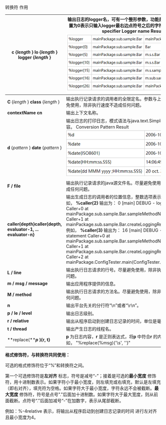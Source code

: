 转换符 作用

| **c** {*length* }    **lo** {*length* }    **logger** {*length* } | 输出日志的logger名，可有一个整形参数，功能是缩短logger名，设置为0表示只输入logger最右边点符号之后的字符串。   Conversion specifier Logger name Result                 ![1563529078715](../image/1563529078715.png) |
| ------------------------------------------------------------ | ------------------------------------------------------------ |
| **C** {*length* }    **class** {*length* }                   | 输出执行记录请求的调用者的全限定名。参数与上面的一样。尽量避免使用，除非执行速度不造成任何问题。 |
| **contextName**   **cn**                                     | 输出上下文名称。                                             |
| **d** {*pattern* }    **date** {*pattern* }                  | 输出日志的打印日志，模式语法与java.text.SimpleDateFormat 兼容。 Conversion Pattern Result                    ![1563529111193](../image/1563529111193.png) |
| **F / file**                                                 | 输出执行记录请求的java源文件名。尽量避免使用，除非执行速度不造成任何问题。 |
| **caller{depth}caller{depth,   evaluator-1, ... evaluator-n}** | 输出生成日志的调用者的位置信息，整数选项表示输出信息深度。   例如， **%caller{2}**   输出为：                                                                                          0    [main]   DEBUG - logging statement       Caller+0   at   mainPackage.sub.sample.Bar.sampleMethodName(Bar.java:22)      Caller+1   at mainPackage.sub.sample.Bar.createLoggingRequest(Bar.java:17)   例如， **%caller{3}**   输出为：   16   [main]   DEBUG - logging statement       Caller+0   at   mainPackage.sub.sample.Bar.sampleMethodName(Bar.java:22)      Caller+1   at mainPackage.sub.sample.Bar.createLoggingRequest(Bar.java:17)      Caller+2   at   mainPackage.ConfigTester.main(ConfigTester.java:38) |
| **L / line**                                                 | 输出执行日志请求的行号。尽量避免使用，除非执行速度不造成任何问题。 |
| **m / msg / message**                                        | 输出应用程序提供的信息。                                     |
| **M / method**                                               | 输出执行日志请求的方法名。尽量避免使用，除非执行速度不造成任何问题。 |
| **n**                                                        | 输出平台先关的分行符“\n”或者“\r\n”。                         |
| **p / le / level**                                           | 输出日志级别。                                               |
| **r / relative**                                             | 输出从程序启动到创建日志记录的时间，单位是毫秒               |
| **t / thread**                                               | 输出产生日志的线程名。                                       |
| **replace(*****p*** **){r, t}**                              | **p** 为日志内容，**r** 是正则表达式，将**p** 中符合**r** 的内容替换为**t** 。   例如， "%replace(%msg){'\s', ''}" |



 

 

**格式修饰符，与转换符共同使用：**

可选的格式修饰符位于“%”和转换符之间。

第一个可选修饰符是**左对齐** 标志，符号是减号“-”；接着是可选的**最小宽度** 修饰符，用十进制数表示。如果字符小于最小宽度，则左填充或右填充，默认是左填充（即右对齐），填充符为空格。如果字符大于最小宽度，字符永远不会被截断。**最大宽度** 修饰符，符号是点号"."后面加十进制数。如果字符大于最大宽度，则从前面截断。点符号“.”后面加减号“-”在加数字，表示从尾部截断。

 

 

例如：%-4relative 表示，将输出从程序启动到创建日志记录的时间 进行左对齐 且最小宽度为4。

 